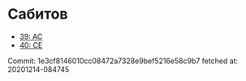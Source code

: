 # Сабитов
- [39: AC](39.md)
- [40: CE](40.md)

Commit: 1e3cf8146010cc08472a7328e9bef5216e58c9b7
 fetched at: 20201214-084745
